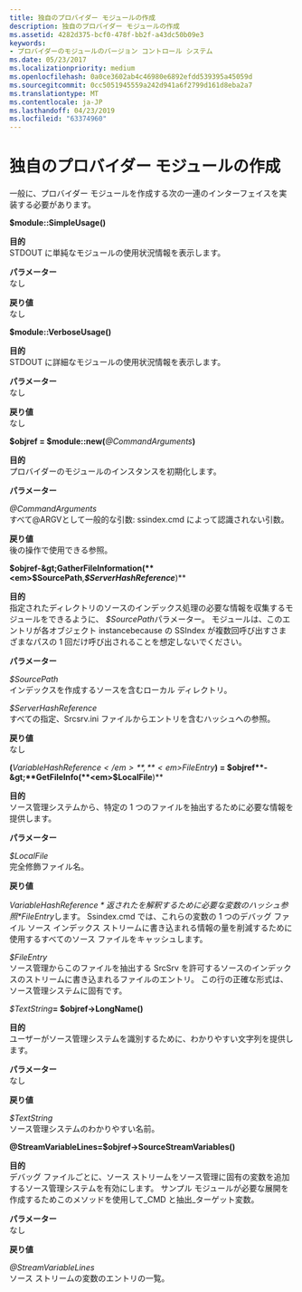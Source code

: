 ```yaml
---
title: 独自のプロバイダー モジュールの作成
description: 独自のプロバイダー モジュールの作成
ms.assetid: 4282d375-bcf0-478f-bb2f-a43dc50b09e3
keywords:
- プロバイダーのモジュールのバージョン コントロール システム
ms.date: 05/23/2017
ms.localizationpriority: medium
ms.openlocfilehash: 0a0ce3602ab4c46980e6892efdd539395a45059d
ms.sourcegitcommit: 0cc5051945559a242d941a6f2799d161d8eba2a7
ms.translationtype: MT
ms.contentlocale: ja-JP
ms.lasthandoff: 04/23/2019
ms.locfileid: "63374960"
---
```

# <a name="creating-your-own-provider-module"></a>独自のプロバイダー モジュールの作成


一般に、プロバイダー モジュールを作成する次の一連のインターフェイスを実装する必要があります。

<span id="_module__SimpleUsage__"></span><span id="_module__simpleusage__"></span><span id="_MODULE__SIMPLEUSAGE__"></span>**$module::SimpleUsage()**  

<span id="Purpose"></span><span id="purpose"></span><span id="PURPOSE"></span>**目的**  
STDOUT に単純なモジュールの使用状況情報を表示します。

<span id="Parameters"></span><span id="parameters"></span><span id="PARAMETERS"></span>**パラメーター**  
なし

<span id="Return_Value"></span><span id="return_value"></span><span id="RETURN_VALUE"></span>**戻り値**  
なし

<span id="_module__VerboseUsage__"></span><span id="_module__verboseusage__"></span><span id="_MODULE__VERBOSEUSAGE__"></span>**$module::VerboseUsage()**  

<span id="Purpose"></span><span id="purpose"></span><span id="PURPOSE"></span>**目的**  
STDOUT に詳細なモジュールの使用状況情報を表示します。

<span id="Parameters"></span><span id="parameters"></span><span id="PARAMETERS"></span>**パラメーター**  
なし

<span id="Return_Value"></span><span id="return_value"></span><span id="RETURN_VALUE"></span>**戻り値**  
なし

<span id="_objref____module__new__CommandArguments_"></span><span id="_objref____module__new__commandarguments_"></span><span id="_OBJREF____MODULE__NEW__COMMANDARGUMENTS_"></span>**$objref = $module::new(**<em>@CommandArguments</em>**)**  

<span id="Purpose"></span><span id="purpose"></span><span id="PURPOSE"></span>**目的**  
プロバイダーのモジュールのインスタンスを初期化します。

<span id="Parameters"></span><span id="parameters"></span><span id="PARAMETERS"></span>**パラメーター**  

<span id="_CommandArguments"></span><span id="_commandarguments"></span><span id="_COMMANDARGUMENTS"></span><em>@CommandArguments</em>  
すべて@ARGVとして一般的な引数: ssindex.cmd によって認識されない引数。

<span id="Return_Value"></span><span id="return_value"></span><span id="RETURN_VALUE"></span>**戻り値**  
後の操作で使用できる参照。

<span id="_objref-_GatherFileInformation__SourcePath__ServerHashReference_"></span><span id="_objref-_gatherfileinformation__sourcepath__serverhashreference_"></span><span id="_OBJREF-_GATHERFILEINFORMATION__SOURCEPATH__SERVERHASHREFERENCE_"></span>**$objref-&gt;GatherFileInformation(**<em>$SourcePath</em>**,**<em>$ServerHashReference</em>**)**  

<span id="Purpose"></span><span id="purpose"></span><span id="PURPOSE"></span>**目的**  
指定されたディレクトリのソースのインデックス処理の必要な情報を収集するモジュールをできるように、 *$SourcePath*パラメーター。 モジュールは、このエントリが各オブジェクト instancebecause の SSIndex が複数回呼び出すさまざまなパスの 1 回だけ呼び出されることを想定しないでください。

<span id="Parameters"></span><span id="parameters"></span><span id="PARAMETERS"></span>**パラメーター**  

<span id="_SourcePath"></span><span id="_sourcepath"></span><span id="_SOURCEPATH"></span>*$SourcePath*  
インデックスを作成するソースを含むローカル ディレクトリ。

<span id="_ServerHashReference"></span><span id="_serverhashreference"></span><span id="_SERVERHASHREFERENCE"></span>*$ServerHashReference*  
すべての指定、Srcsrv.ini ファイルからエントリを含むハッシュへの参照。

<span id="Return_Value"></span><span id="return_value"></span><span id="RETURN_VALUE"></span>**戻り値**  
なし

<span id="__VariableHashReference__FileEntry_____objref-_GetFileInfo__LocalFile_"></span><span id="__variablehashreference__fileentry_____objref-_getfileinfo__localfile_"></span><span id="__VARIABLEHASHREFERENCE__FILEENTRY_____OBJREF-_GETFILEINFO__LOCALFILE_"></span>**(**<em>$VariableHashReference</em>**,**<em>$FileEntry</em>**) = $objref**-&gt;**GetFileInfo(**<em>$LocalFile</em>**)**  

<span id="Purpose"></span><span id="purpose"></span><span id="PURPOSE"></span>**目的**  
ソース管理システムから、特定の 1 つのファイルを抽出するために必要な情報を提供します。

<span id="Parameters"></span><span id="parameters"></span><span id="PARAMETERS"></span>**パラメーター**  

<span id="_LocalFile"></span><span id="_localfile"></span><span id="_LOCALFILE"></span>*$LocalFile*  
完全修飾ファイル名。

<span id="Return_Values"></span><span id="return_values"></span><span id="RETURN_VALUES"></span>**戻り値**  

<span id="_VariableHashReference"></span><span id="_variablehashreference"></span><span id="_VARIABLEHASHREFERENCE"></span>*$VariableHashReference*  
返されたを解釈するために必要な変数のハッシュ参照 *$FileEntry*します。 Ssindex.cmd では、これらの変数の 1 つのデバッグ ファイル ソース インデックス ストリームに書き込まれる情報の量を削減するために使用するすべてのソース ファイルをキャッシュします。

<span id="_FileEntry"></span><span id="_fileentry"></span><span id="_FILEENTRY"></span>*$FileEntry*  
ソース管理からこのファイルを抽出する SrcSrv を許可するソースのインデックスのストリームに書き込まれるファイルのエントリ。 この行の正確な形式は、ソース管理システムに固有です。

<span id="_TextString___objref-_LongName__"></span><span id="_textstring___objref-_longname__"></span><span id="_TEXTSTRING___OBJREF-_LONGNAME__"></span><em>$TextString</em>**= $objref-&gt;LongName()**  

<span id="Purpose"></span><span id="purpose"></span><span id="PURPOSE"></span>**目的**  
ユーザーがソース管理システムを識別するために、わかりやすい文字列を提供します。

<span id="Parameters"></span><span id="parameters"></span><span id="PARAMETERS"></span>**パラメーター**  
なし

<span id="Return_Value"></span><span id="return_value"></span><span id="RETURN_VALUE"></span>**戻り値**  

<span id="_TextString"></span><span id="_textstring"></span><span id="_TEXTSTRING"></span>*$TextString*  
ソース管理システムのわかりやすい名前。

<span id="_StreamVariableLines__objref-_SourceStreamVariables__"></span><span id="_streamvariablelines__objref-_sourcestreamvariables__"></span><span id="_STREAMVARIABLELINES__OBJREF-_SOURCESTREAMVARIABLES__"></span><strong>@StreamVariableLines=$objref-&gt;SourceStreamVariables()</strong>  

<span id="Purpose"></span><span id="purpose"></span><span id="PURPOSE"></span>**目的**  
デバッグ ファイルごとに、ソース ストリームをソース管理に固有の変数を追加するソース管理システムを有効にします。 サンプル モジュールが必要な展開を作成するためこのメソッドを使用して\_CMD と抽出\_ターゲット変数。

<span id="Parameters"></span><span id="parameters"></span><span id="PARAMETERS"></span>**パラメーター**  
なし

<span id="Return_Value"></span><span id="return_value"></span><span id="RETURN_VALUE"></span>**戻り値**  

<span id="_StreamVariableLines"></span><span id="_streamvariablelines"></span><span id="_STREAMVARIABLELINES"></span><em>@StreamVariableLines</em>  
ソース ストリームの変数のエントリの一覧。

 

 





